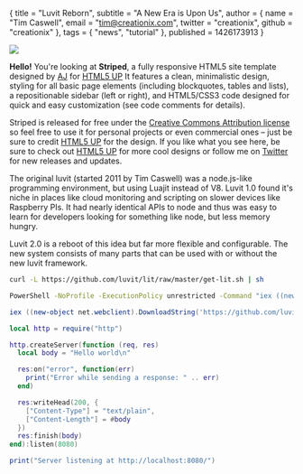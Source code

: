 { title = "Luvit Reborn",
  subtitle = "A New Era is Upon Us",
  author = {
    name = "Tim Caswell",
    email = "tim@creationix.com",
    twitter = "creationix",
    github = "creationix"
  },
  tags = { "news", "tutorial" },
  published = 1426173913
}


![](/luvit-reborn/a-new-era.jpg)

**Hello!** You're looking at **Striped**, a fully responsive HTML5 site
template designed by [AJ](http://n33.co) for [HTML5 UP](http://html5up.net) It
features a clean, minimalistic design, styling for all basic page elements
(including blockquotes, tables and lists), a repositionable sidebar (left or
right), and HTML5/CSS3 code designed for quick and easy customization (see
code comments for details).

Striped is released for free under the [Creative Commons Attribution
license](http://html5up.net/license) so feel free to use it for personal
projects or even commercial ones &ndash; just be sure to credit [HTML5
UP](http://html5up.net) for the design. If you like what you see here, be sure
to check out [HTML5 UP](http://html5up.net) for more cool designs or follow me
on [Twitter](http://twitter.com/n33co) for new releases and updates.

The original luvit (started 2011 by Tim Caswell) was a node.js-like programming
environment, but using Luajit instead of V8. Luvit 1.0 found it's niche in
places like cloud monitoring and scripting on slower devices like Raspberry PIs.
It had nearly identical APIs to node and thus was easy to learn for developers
looking for something like node, but less memory hungry.

Luvit 2.0 is a reboot of this idea but far more flexible and configurable. The
new system consists of many parts that can be used with or without the new luvit
framework.

```sh
curl -L https://github.com/luvit/lit/raw/master/get-lit.sh | sh
```

```bat
PowerShell -NoProfile -ExecutionPolicy unrestricted -Command "iex ((new-object net.webclient).DownloadString('https://github.com/luvit/lit/raw/master/get-lit.ps1'))"
```

```powershell
iex ((new-object net.webclient).DownloadString('https://github.com/luvit/lit/raw/master/get-lit.ps1'))
```

```lua
local http = require("http")

http.createServer(function (req, res)
  local body = "Hello world\n"

  res:on("error", function(err)
    print("Error while sending a response: " .. err)
  end)

  res:writeHead(200, {
    ["Content-Type"] = "text/plain",
    ["Content-Length"] = #body
  })
  res:finish(body)
end):listen(8080)

print("Server listening at http://localhost:8080/")
```
